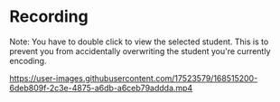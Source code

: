 # Recording

Note: You have to double click to view the selected student. This is to prevent you from accidentally overwriting the student you're currently encoding.

https://user-images.githubusercontent.com/17523579/168515200-6deb809f-2c3e-4875-a6db-a6ceb79addda.mp4

